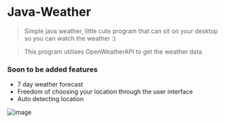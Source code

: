 # Java-Weather
> Simple java weather, little cute program that can sit on your desktop so you can watch the weather :)


> This program utilises OpenWeatherAPI to get the weather data

### Soon to be added features
- 7 day weather forecast
- Freedom of choosing your location through the user interface
- Auto detecting location


![image](https://user-images.githubusercontent.com/55638248/143801675-623f83d6-94ff-40f2-b20e-40685864039e.png)

